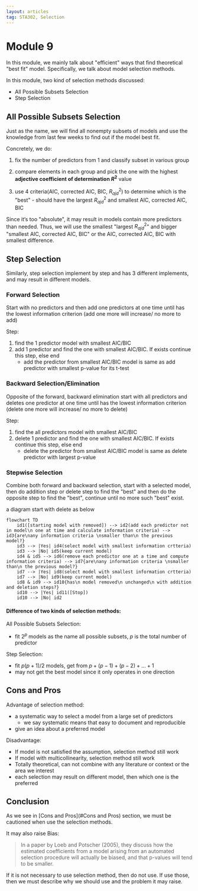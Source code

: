 ```yaml
---
layout: articles
tag: STA302, Selection
---
```


# Module 9

In this module, we mainly talk about "efficient" ways that find theoretical "best fit" model. Specifically, we talk about model selection methods.

In this module, two kind of selection methods discussed:

-   All Possible Subsets Selection
-   Step Selection

## All Possible Subsets Selection

Just as the name, we will find all nonempty subsets of models and use the knowledge from last few weeks to find out if the model best fit.

Concretely, we do:

1.   fix the number of predictors from 1 and classify subset in various group

2.    compare elements in each group and pick the one with the highest **adjective coefficient of determination $R^2$**  value
3.    use 4 criteria(AIC, corrected AIC, BIC, $R_{ajd}^2$) to determine which is the "best"
     -   should have the largest $R_{ajd}^2$ and smallest AIC, corrected AIC, BIC

Since it‘s too "absolute", it may result in models contain more predictors than needed. Thus, we will use the smallest "largest $R_{ajd}^2$" and bigger "smallest AIC, corrected AIC, BIC" or the AIC, corrected AIC, BIC with smallest difference.

## Step Selection

Similarly, step selection implement by step and has 3 different implements, and may result in different models.

### Forward Selection

Start with no predictors and then add one predictors at one time until has the lowest information criterion (add one more will increase/ no more to add)

Step:

1.   find the 1 predictor model with smallest AIC/BIC
2.   add 1 predictor and find the one with smallest AIC/BIC. If exists continue this step, else end
     -   add the predictor from smallest AIC/BIC model  is same as add predictor with smallest p-value for its t-test



### Backward Selection/Elimination

Opposite of the forward, backward elimination start with all predictors and deletes one predictor at one time until has the lowest information criterion (delete one more will increase/ no more to delete)

Step:

1.   find the all predictors model with smallest AIC/BIC
2.   delete 1 predictor and find the one with smallest AIC/BIC. If exists continue this step, else end
     -   delete the predictor from smallest AIC/BIC model  is same as delete predictor with largest p-value

### Stepwise Selection

Combine both forward and backward selection, start with a selected model, then do addition step or delete step to find the "best" and then do the opposite step to find the "best", continue until no more such "best" exist.

a diagram start with delete as below



```mermaid
flowchart TD
	id1([starting model with removed]) --> id2(add each predictor not in model\n one at time and calculate information criteria) --> id3{are\nany information criteria \nsmaller than\n the previous model?} 
    id3 --> |Yes| id4(select model with smallest information crtteria) 
    id3 --> |No| id5(keep current model)
    id4 & id5 --> id6(remove each predictor one at a time and compute information criteria) --> id7{are\nany information criteria \nsmaller than\n the previous model?}
    id7 --> |Yes| id8(select model with smallest information crtteria)
    id7 --> |No| id9(keep current model)
    id8 & id9 --> id10{has\n model removed\n unchanged\n with addition and deletion steps?}
    id10 --> |Yes| id11([Stop])
    id10 --> |No| id2
```



#### Difference of two kinds of selection methods:

All Possible Subsets Selection:

-   fit $2^p$ models as the name all possible subsets, $p$ is the total number of predictor

Step Selection:

-   fit $p(p+1)/2$ models, get from $p + (p-1) + (p -2 )+ \dots+1$
-   may not get the best model since it only operates in one direction

## Cons and Pros

Advantage of selection method:

-   a systematic way to select a model from a large set of predictors
    -   we say systematic means that easy to document and reproducible 
-   give an idea about a preferred model

Disadvantage:

-   If model is not satisfied the assumption, selection method still work
-   If model with multicollinearity, selection method still work
-   Totally theoretical, can not combine with any literature or context or the area we interest
-   each selection may result on different model, then which one is the preferred

## Conclusion 

As we see in [Cons and Pros](#Cons and Pros) section, we must be cautioned when use the selection methods.

It may also raise Bias:

>   In a paper by Loeb and Potscher (2005), they discuss how the estimated coefficients from a model arising from an automated selection procedure will actually be biased, and that p-values will tend to be smaller.

If it is not necessary to use selection method, then do not use. If use those, then we must describe why we should use and the problem it may raise.
